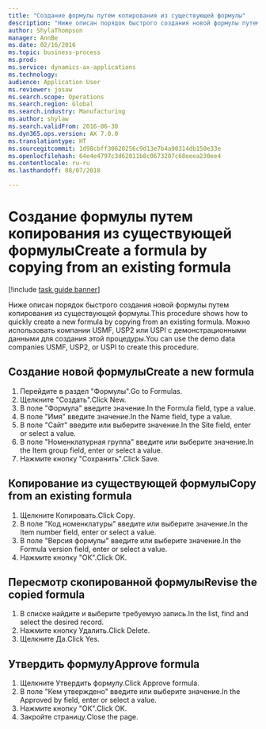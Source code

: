 ```yaml
--- 
title: "Создание формулы путем копирования из существующей формулы"
description: "Ниже описан порядок быстрого создания новой формулы путем копирования из существующей формулы."
author: ShylaThompson
manager: AnnBe
ms.date: 02/16/2016
ms.topic: business-process
ms.prod: 
ms.service: dynamics-ax-applications
ms.technology: 
audience: Application User
ms.reviewer: josaw
ms.search.scope: Operations
ms.search.region: Global
ms.search.industry: Manufacturing
ms.author: shylaw
ms.search.validFrom: 2016-06-30
ms.dyn365.ops.version: AX 7.0.0
ms.translationtype: HT
ms.sourcegitcommit: 1d98cbff30620256c9d13e7b4a90314db150e33e
ms.openlocfilehash: 64e4e4797c3d62011b8c0673207c68eeea230ee4
ms.contentlocale: ru-ru
ms.lasthandoff: 08/07/2018

---
```

# <a name="create-a-formula-by-copying-from-an-existing-formula"></a><span data-ttu-id="fbeea-103">Создание формулы путем копирования из существующей формулы</span><span class="sxs-lookup"><span data-stu-id="fbeea-103">Create a formula by copying from an existing formula</span></span>

[!include [task guide banner](../../includes/task-guide-banner.md)]

<span data-ttu-id="fbeea-104">Ниже описан порядок быстрого создания новой формулы путем копирования из существующей формулы.</span><span class="sxs-lookup"><span data-stu-id="fbeea-104">This procedure shows how to quickly create a new formula by copying from an existing formula.</span></span> <span data-ttu-id="fbeea-105">Можно использовать компании USMF, USP2 или USPI с демонстрационными данными для создания этой процедуры.</span><span class="sxs-lookup"><span data-stu-id="fbeea-105">You can use the demo data companies USMF, USP2, or USPI to create this procedure.</span></span>


## <a name="create-a-new-formula"></a><span data-ttu-id="fbeea-106">Создание новой формулы</span><span class="sxs-lookup"><span data-stu-id="fbeea-106">Create a new formula</span></span>
1. <span data-ttu-id="fbeea-107">Перейдите в раздел "Формулы".</span><span class="sxs-lookup"><span data-stu-id="fbeea-107">Go to Formulas.</span></span>
2. <span data-ttu-id="fbeea-108">Щелкните "Создать".</span><span class="sxs-lookup"><span data-stu-id="fbeea-108">Click New.</span></span>
3. <span data-ttu-id="fbeea-109">В поле "Формула" введите значение.</span><span class="sxs-lookup"><span data-stu-id="fbeea-109">In the Formula field, type a value.</span></span>
4. <span data-ttu-id="fbeea-110">В поле "Имя" введите значение.</span><span class="sxs-lookup"><span data-stu-id="fbeea-110">In the Name field, type a value.</span></span>
5. <span data-ttu-id="fbeea-111">В поле "Сайт" введите или выберите значение.</span><span class="sxs-lookup"><span data-stu-id="fbeea-111">In the Site field, enter or select a value.</span></span>
6. <span data-ttu-id="fbeea-112">В поле "Номенклатурная группа" введите или выберите значение.</span><span class="sxs-lookup"><span data-stu-id="fbeea-112">In the Item group field, enter or select a value.</span></span>
7. <span data-ttu-id="fbeea-113">Нажмите кнопку "Сохранить".</span><span class="sxs-lookup"><span data-stu-id="fbeea-113">Click Save.</span></span>

## <a name="copy-from-an-existing-formula"></a><span data-ttu-id="fbeea-114">Копирование из существующей формулы</span><span class="sxs-lookup"><span data-stu-id="fbeea-114">Copy from an existing formula</span></span>
1. <span data-ttu-id="fbeea-115">Щелкните Копировать.</span><span class="sxs-lookup"><span data-stu-id="fbeea-115">Click Copy.</span></span>
2. <span data-ttu-id="fbeea-116">В поле "Код номенклатуры" введите или выберите значение.</span><span class="sxs-lookup"><span data-stu-id="fbeea-116">In the Item number field, enter or select a value.</span></span>
3. <span data-ttu-id="fbeea-117">В поле "Версия формулы" введите или выберите значение.</span><span class="sxs-lookup"><span data-stu-id="fbeea-117">In the Formula version field, enter or select a value.</span></span>
4. <span data-ttu-id="fbeea-118">Нажмите кнопку "OК".</span><span class="sxs-lookup"><span data-stu-id="fbeea-118">Click OK.</span></span>

## <a name="revise-the-copied-formula"></a><span data-ttu-id="fbeea-119">Пересмотр скопированной формулы</span><span class="sxs-lookup"><span data-stu-id="fbeea-119">Revise the copied formula</span></span>
1. <span data-ttu-id="fbeea-120">В списке найдите и выберите требуемую запись.</span><span class="sxs-lookup"><span data-stu-id="fbeea-120">In the list, find and select the desired record.</span></span>
2. <span data-ttu-id="fbeea-121">Нажмите кнопку Удалить.</span><span class="sxs-lookup"><span data-stu-id="fbeea-121">Click Delete.</span></span>
3. <span data-ttu-id="fbeea-122">Щелкните Да.</span><span class="sxs-lookup"><span data-stu-id="fbeea-122">Click Yes.</span></span>

## <a name="approve-formula"></a><span data-ttu-id="fbeea-123">Утвердить формулу</span><span class="sxs-lookup"><span data-stu-id="fbeea-123">Approve formula</span></span>
1. <span data-ttu-id="fbeea-124">Щелкните Утвердить формулу.</span><span class="sxs-lookup"><span data-stu-id="fbeea-124">Click Approve formula.</span></span>
2. <span data-ttu-id="fbeea-125">В поле "Кем утверждено" введите или выберите значение.</span><span class="sxs-lookup"><span data-stu-id="fbeea-125">In the Approved by field, enter or select a value.</span></span>
3. <span data-ttu-id="fbeea-126">Нажмите кнопку "OК".</span><span class="sxs-lookup"><span data-stu-id="fbeea-126">Click OK.</span></span>
4. <span data-ttu-id="fbeea-127">Закройте страницу.</span><span class="sxs-lookup"><span data-stu-id="fbeea-127">Close the page.</span></span>



